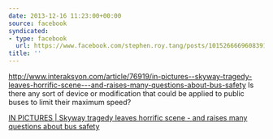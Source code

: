 ```yaml
---
date: 2013-12-16 11:23:00+00:00
source: facebook
syndicated:
- type: facebook
  url: https://www.facebook.com/stephen.roy.tang/posts/10152666696083912
title: ''
---
```


http://www.interaksyon.com/article/76919/in-pictures--skyway-tragedy-leaves-horrific-scene---and-raises-many-questions-about-bus-safety Is there any sort of device or modification that could be applied to public buses to limit their maximum speed?

[IN PICTURES | Skyway tragedy leaves horrific scene - and raises many questions about bus safety](http://www.interaksyon.com/article/76919/in-pictures--skyway-tragedy-leaves-horrific-scene---and-raises-many-questions-about-bus-safety)